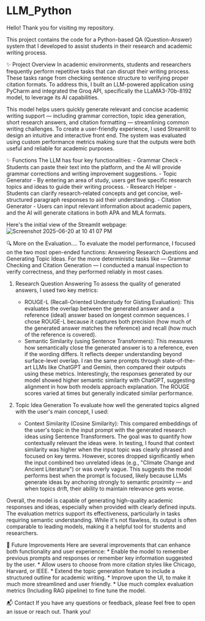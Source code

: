 # LLM_Python

Hello! Thank you for visiting my repository.

This project contains the code for a Python-based QA (Question-Answer) system that I developed to assist students in their research and academic writing process.

✨ Project Overview
  In academic environments, students and researchers frequently perform repetitive tasks that can disrupt their writing process. These tasks range from checking sentence structure to verifying proper citation formats. To address this, I built an LLM-powered application using PyCharm and integrated the Groq API, specifically the LLaMA3-70b-8192 model, to leverage its AI capabilities.

  This model helps users quickly generate relevant and concise academic writing support — including grammar correction, topic idea generation, short research answers, and citation formatting — streamlining common writing challenges. To create a user-friendly experience, I used Streamlit to design an intuitive and interactive front end. The system was evaluated using custom performance metrics making sure that the outputs were both useful and reliable for academic purposes.

✨ Functions
  The LLM has four key functionalities:
    - Grammar Check - Students can paste their text into the platform, and the AI will provide grammar corrections and writing improvement suggestions.
    - Topic Generator - By entering an area of study, users get five specific research topics and ideas to guide their writing process.
    - Research Helper - Students can clarify research-related concepts and get concise, well-structured paragraph responses to aid their understanding.
    - Citation Generator - Users can input relevant information about academic papers, and the AI will generate citations in both APA and MLA formats.

Here's the initial view of the Streamlit webpage: ![Screenshot 2025-06-20 at 10 41 07 PM](https://github.com/user-attachments/assets/9cd43762-e551-4c43-957f-35a311395bd6)


🔍 More on the Evaluation....
To evaluate the model performance, I focused on the two most open-ended functions: Answering Research Questions and Generating Topic Ideas. For the more deterministic tasks like — Grammar Checking and Citation Generation — I conducted a manual inspection to verify correctness, and they performed reliably in most cases.
  1. Research Question Answering
      To assess the quality of generated answers, I used two key metrics:
        * ROUGE-L (Recall-Oriented Understudy for Gisting Evaluation): This evaluates the overlap between the generated answer and a reference (ideal) answer based on longest common sequences. I chose ROUGE-L because it captures both precision (how much of the generated answer matches the reference) and recall (how much of the reference is covered).
        * Semantic Similarity (using Sentence Transformers): This measures how semantically close the generated answer is to a reference, even if the wording differs. It reflects deeper understanding beyond surface-level overlap.
    I ran the same prompts through state-of-the-art LLMs like ChatGPT and Gemini, then compared their outputs using these metrics. Interestingly, the responses generated by our model showed higher semantic similarity with ChatGPT, suggesting alignment in how both models approach explanation. The ROUGE scores varied at times but generally indicated similar performance.

  2. Topic Idea Generation
      To evaluate how well the generated topics aligned with the user's main concept, I used:
        * Context Similarity (Cosine Similarity): This compared embeddings of the user's topic in the input prompt with the generated research ideas using Sentence Transformers. The goal was to quantify how contextually relevant the ideas were.
    In testing, I found that context similarity was higher when the input topic was clearly phrased and focused on key terms. However, scores dropped significantly when the input combined two unrelated ideas (e.g., "Climate Change and Ancient Literature") or was overly vague. This suggests the model performs best when the prompt is focused, likely because LLMs generate ideas by anchoring strongly to semantic proximity — and when topics drift, their ability to maintain relevance gets worse.

  Overall, the model is capable of generating high-quality academic responses and ideas, especially when provided with clearly defined inputs. The evaluation metrics support its effectiveness, particularly in tasks requiring semantic understanding. While it's not flawless, its output is often comparable to leading models, making it a helpful tool for students and researchers.

🔧 Future Improvements
    Here are several improvements that can enhance both functionality and user experience:
      * Enable the model to remember previous prompts and responses or remember key information suggested by the user.
      * Allow users to choose from more citation styles like Chicago, Harvard, or IEEE.
      * Extend the topic generation feature to include a structured outline for academic writing.
      * Improve upon the UI, to make it much more streamlined and user friendly.
      * Use much complex evaluation metrics (Including RAG pipeline) to fine tune the model.

📬 Contact
If you have any questions or feedback, please feel free to open an issue or reach out. Thank you!
